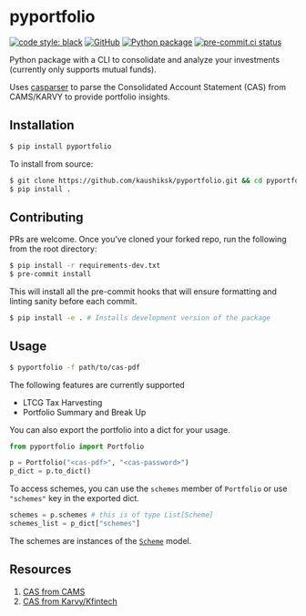 # pyportfolio
[![code style: black](https://img.shields.io/badge/code%20style-black-000000.svg)](https://github.com/psf/black)
[![GitHub](https://img.shields.io/github/license/kaushiksk/pyportfolio)](https://github.com/kaushiksk/pyportfolio/blob/main/LICENSE)
[![Python package](https://github.com/kaushiksk/pyportfolio/actions/workflows/python-package.yml/badge.svg)](https://github.com/kaushiksk/pyportfolio/actions/workflows/python-package.yml)
[![pre-commit.ci status](https://results.pre-commit.ci/badge/github/kaushiksk/pyportfolio/main.svg)](https://results.pre-commit.ci/latest/github/kaushiksk/pyportfolio/main)

Python package with a CLI to consolidate and analyze your investments (currently only supports mutual funds).

Uses [casparser](https://github.com/codereverser/casparser) to parse the Consolidated Account Statement (CAS) from CAMS/KARVY to provide portfolio insights.

## Installation
```bash
$ pip install pyportfolio
```

To install from source:
```bash
$ git clone https://github.com/kaushiksk/pyportfolio.git && cd pyportfolio
$ pip install .
```

## Contributing
PRs are welcome. Once you've cloned your forked repo, run the following from the root directory:
```bash
$ pip install -r requirements-dev.txt
$ pre-commit install
```
This will install all the pre-commit hooks that will ensure formatting and linting sanity before each commit.
```bash
$ pip install -e . # Installs development version of the package
```

## Usage
```bash
$ pyportfolio -f path/to/cas-pdf
```
The following features are currently supported
 - LTCG Tax Harvesting
 - Portfolio Summary and Break Up

You can also export the portfolio into a dict for your usage.
```python
from pyportfolio import Portfolio

p = Portfolio("<cas-pdf>", "<cas-password>")
p_dict = p.to_dict()
```
To access schemes, you can use the `schemes` member of `Portfolio` or use `"schemes"` key in the exported dict.
```python
schemes = p.schemes # this is of type List[Scheme]
schemes_list = p_dict["schemes"]
```
The schemes are instances of the [`Scheme`](/pyportfolio/models.py#L17) model.


## Resources
1. [CAS from CAMS](https://new.camsonline.com/Investors/Statements/Consolidated-Account-Statement)
2. [CAS from Karvy/Kfintech](https://mfs.kfintech.com/investor/General/ConsolidatedAccountStatement)
